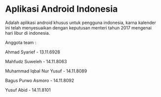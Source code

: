 <h1>Aplikasi Android Indonesia</h1>

Adalah aplikasi android khusus untuk pengguna indonesia, karna kalender ini telah menyesuaikan dengan keputusan menteri tahun 2017 mengenai hari libur di indonesia.

Anggota team : 

Ahmad Syarief - 13.11.6928

Mahfudz Suweleh - 14.11.8063

Muhammad Iqbal Nur Yusuf - 14.11.8089

Bagus Purwo Asmoro - 14.11.8092

Yusuf Abid - 14.11.8101

